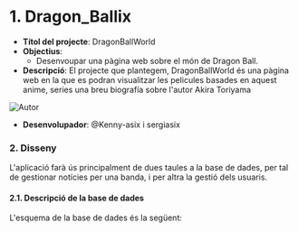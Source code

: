 # 1. Dragon_Ballix

* **Títol del projecte**: DragonBallWorld
* **Objectius**: 
  * Desenvoupar una pàgina web sobre el món de Dragon Ball.
* **Descripció**: El projecte que plantegem, DragonBallWorld és una pàgina web en la que es podran visualitzar les pelicules basades en aquest anime, series una breu biografía sobre l'autor Akira Toriyama 

![Autor](Akira.jpg)

* **Desenvolupador**: @Kenny-asix i sergiasix

### 2. Disseny

L'aplicació farà ús principalment de dues taules a la base de dades, per tal de gestionar notícies per una banda, i per altra la gestió dels usuaris.

#### 2.1. Descripció de la base de dades

L'esquema de la base de dades és la següent:


